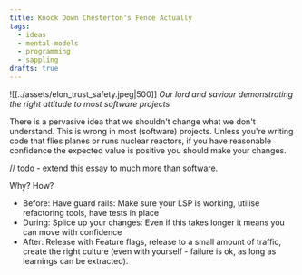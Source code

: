 ```yaml
---
title: Knock Down Chesterton's Fence Actually
tags:
  - ideas
  - mental-models
  - programming
  - sappling
drafts: true
---
```


![[../assets/elon_trust_safety.jpeg|500]]
*Our lord and saviour demonstrating the right attitude to most software projects*

There is a pervasive idea that we shouldn't change what we don't understand. This is wrong in most (software) projects. Unless you're writing code that flies planes or runs nuclear reactors, if you have reasonable confidence the expected value is positive you should make your changes.

// todo - extend this essay to much more than software.

Why?
How?
- Before: Have guard rails: Make sure your LSP is working, utilise refactoring tools, have tests in place
- During: Splice up your changes: Even if this takes longer it means you can move with confidence 
- After: Release with Feature flags, release to a small amount of traffic, create the right culture (even with yourself - failure is ok, as long as learnings can be extracted). 


